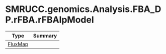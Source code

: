 ﻿
# SMRUCC.genomics.Analysis.FBA_DP.rFBA.rFBAlpModel

|Type|Summary|
|----|-------|
|[FluxMap](./FluxMap.md)||

